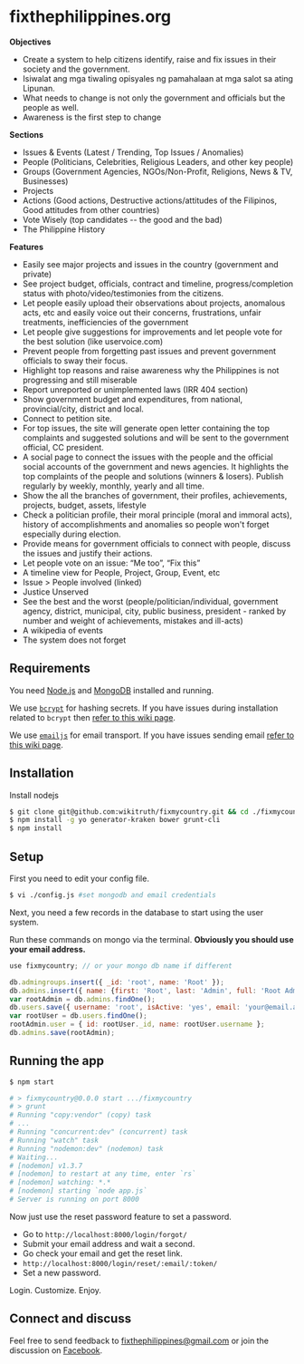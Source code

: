 # fixthephilippines.org

**Objectives**
* Create a system to help citizens identify, raise and fix issues in their society and the government.
* Isiwalat ang mga tiwaling opisyales ng pamahalaan at mga salot sa ating Lipunan.
* What needs to change is not only the government and officials but the people as well.
* Awareness is the first step to change

**Sections**
* Issues & Events (Latest / Trending, Top Issues / Anomalies)
* People (Politicians, Celebrities, Religious Leaders, and other key people)
* Groups (Government Agencies, NGOs/Non-Profit, Religions, News & TV, Businesses)
* Projects
* Actions (Good actions, Destructive actions/attitudes of the Filipinos, Good attitudes from other countries)
* Vote Wisely (top candidates -- the good and the bad)
* The Philippine History

**Features**
* Easily see major projects and issues in the country (government and private)
* See project budget, officials, contract and timeline, progress/completion status with photo/video/testimonies from the citizens.
* Let people easily upload their observations about projects, anomalous acts, etc and easily voice out their concerns, frustrations, unfair treatments, inefficiencies of the government
* Let people give suggestions for improvements and let people vote for the best solution (like uservoice.com)
* Prevent people from forgetting past issues and prevent government officials to sway their focus.
* Highlight top reasons and raise awareness why the Philippines is not progressing and still miserable
* Report unreported or unimplemented laws (IRR 404 section)
* Show government budget and expenditures, from national, provincial/city, district and local.
* Connect to petition site.
* For top issues, the site will generate open letter containing the top complaints and suggested solutions and will be sent to the government official, CC president.
* A social page to connect the issues with the people and the official social accounts of the government and news agencies. It highlights the top complaints of the people and solutions (winners & losers). Publish regularly by weekly, monthly, yearly and all time.
* Show the all the branches of government, their profiles, achievements, projects, budget, assets, lifestyle
* Check a politician profile, their moral principle (moral and immoral acts), history of accomplishments and anomalies so people won't forget especially during election.
* Provide means for government officials to connect with people, discuss the issues and justify their actions.
* Let people vote on an issue: “Me too”, “Fix this”
* A timeline view for People, Project, Group, Event, etc
* Issue > People involved (linked)
* Justice Unserved
* See the best and the worst (people/politician/individual, government agency, district, municipal, city, public business, president - ranked by number and weight of achievements, mistakes and ill-acts)
* A wikipedia of events
* The system does not forget



## Requirements

You need [Node.js](http://nodejs.org/download/) and
[MongoDB](http://www.mongodb.org/downloads) installed and running.

We use [`bcrypt`](https://github.com/ncb000gt/node.bcrypt.js) for hashing
secrets. If you have issues during installation related to `bcrypt` then [refer
to this wiki
page](https://github.com/jedireza/drywall/wiki/bcrypt-Installation-Trouble).

We use [`emailjs`](https://github.com/eleith/emailjs) for email transport. If
you have issues sending email [refer to this wiki
page](https://github.com/jedireza/drywall/wiki/Trouble-sending-email).


## Installation

Install nodejs

```bash
$ git clone git@github.com:wikitruth/fixmycountry.git && cd ./fixmycountry
$ npm install -g yo generator-kraken bower grunt-cli
$ npm install
```

## Setup

First you need to edit your config file.

```bash
$ vi ./config.js #set mongodb and email credentials
```

Next, you need a few records in the database to start using the user system.

Run these commands on mongo via the terminal. __Obviously you should use your
email address.__

```js
use fixmycountry; // or your mongo db name if different
```

```js
db.admingroups.insert({ _id: 'root', name: 'Root' });
db.admins.insert({ name: {first: 'Root', last: 'Admin', full: 'Root Admin'}, groups: ['root'] });
var rootAdmin = db.admins.findOne();
db.users.save({ username: 'root', isActive: 'yes', email: 'your@email.addy', roles: {admin: rootAdmin._id} });
var rootUser = db.users.findOne();
rootAdmin.user = { id: rootUser._id, name: rootUser.username };
db.admins.save(rootAdmin);
```


## Running the app

```bash
$ npm start

# > fixmycountry@0.0.0 start .../fixmycountry
# > grunt
# Running "copy:vendor" (copy) task
# ...
# Running "concurrent:dev" (concurrent) task
# Running "watch" task
# Running "nodemon:dev" (nodemon) task
# Waiting...
# [nodemon] v1.3.7
# [nodemon] to restart at any time, enter `rs`
# [nodemon] watching: *.*
# [nodemon] starting `node app.js`
# Server is running on port 8000
```

Now just use the reset password feature to set a password.

 - Go to `http://localhost:8000/login/forgot/`
 - Submit your email address and wait a second.
 - Go check your email and get the reset link.
 - `http://localhost:8000/login/reset/:email/:token/`
 - Set a new password.

Login. Customize. Enjoy.

## Connect and discuss

Feel free to send feedback to fixthephilippines@gmail.com or join the discussion on [Facebook](https://www.facebook.com/fixtheph).
